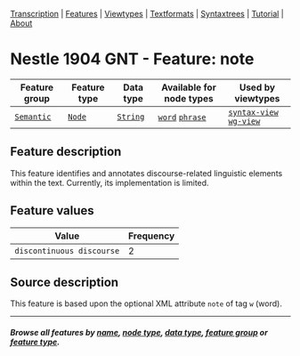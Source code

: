 <a name="start"></a>
<div class="hidden-content">
<a href="../transcription.md">Transcription</a> | <a href="README.md#start">Features</a> | <a href="../viewtypes.md#start">Viewtypes</a> | <a href="../textformats.md#start">Textformats</a> |  <a href="../syntaxtrees.md#start">Syntaxtrees</a> | <a href="../tutorial/README.md#start">Tutorial</a>  | <a href="../about.md#start">About</a>
</div>

# Nestle 1904 GNT - Feature: note

Feature group | Feature type | Data type | Available for node types | Used by viewtypes
---  | --- | --- | --- | ---
[`Semantic`](featuresbygroup.md#semantic-features) | [`Node`](featuresbyfeaturetype.md#node-features) | [`String`](featuresbydatatype.md#string-datatype) | [`word`](featuresbynodetype.md#word-nodes) [`phrase`](featuresbynodeype.md#phrase-nodes) | [`syntax-view`](../syntax-view.md#start) [`wg-view`](../wg-view.md#start)

## Feature description

This feature identifies and annotates discourse-related linguistic elements within the text. Currently, its implementation is limited.

## Feature values 

Value | Frequency
--- | ---
`discontinuous discourse` | 2

## Source description

This feature is based upon the optional XML attribute `note` of tag `w` (word).

---
#### *Browse all features by [name](featuresbyname.md#start), [node type](featuresbynodetype.md#start), [data type](featuresbydatatype.md#start), [feature group](featuresbygroup.md#start) or [feature type](featuresbyfeaturetype.md#start).*

